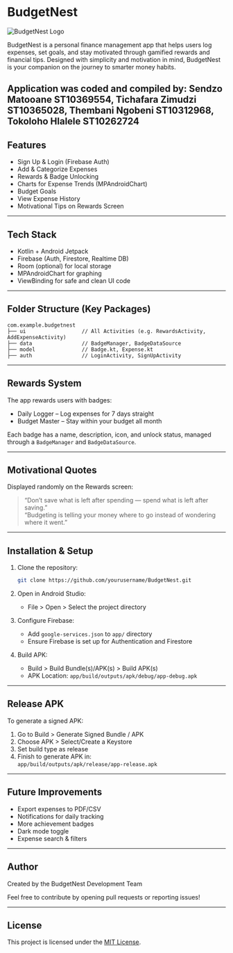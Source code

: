 # BudgetNest

![BudgetNest Logo](docs/logo.png)

BudgetNest is a personal finance management app that helps users log expenses, set goals, and stay motivated through gamified rewards and financial tips. Designed with simplicity and motivation in mind, BudgetNest is your companion on the journey to smarter money habits.

Application was coded and compiled by: Sendzo Matooane ST10369554, Tichafara Zimudzi ST10365028, Thembani Ngobeni ST10312968, Tokoloho Hlalele ST10262724
---

## Features

- Sign Up & Login (Firebase Auth)
- Add & Categorize Expenses
- Rewards & Badge Unlocking
- Charts for Expense Trends (MPAndroidChart)
- Budget Goals
- View Expense History
- Motivational Tips on Rewards Screen

---

## Tech Stack

- Kotlin + Android Jetpack
- Firebase (Auth, Firestore, Realtime DB)
- Room (optional) for local storage
- MPAndroidChart for graphing
- ViewBinding for safe and clean UI code

---

## Folder Structure (Key Packages)

```
com.example.budgetnest
├── ui                  // All Activities (e.g. RewardsActivity, AddExpenseActivity)
├── data                // BadgeManager, BadgeDataSource
├── model               // Badge.kt, Expense.kt
├── auth                // LoginActivity, SignUpActivity
```

---

## Rewards System

The app rewards users with badges:

- Daily Logger – Log expenses for 7 days straight
- Budget Master – Stay within your budget all month

Each badge has a name, description, icon, and unlock status, managed through a `BadgeManager` and `BadgeDataSource`.

---

## Motivational Quotes

Displayed randomly on the Rewards screen:

> “Don’t save what is left after spending — spend what is left after saving.”  
> “Budgeting is telling your money where to go instead of wondering where it went.”

---

## Installation & Setup

1. Clone the repository:
   ```bash
   git clone https://github.com/yourusername/BudgetNest.git
   ```

2. Open in Android Studio:
   - File > Open > Select the project directory

3. Configure Firebase:
   - Add `google-services.json` to `app/` directory
   - Ensure Firebase is set up for Authentication and Firestore

4. Build APK:
   - Build > Build Bundle(s)/APK(s) > Build APK(s)
   - APK Location: `app/build/outputs/apk/debug/app-debug.apk`

---

## Release APK

To generate a signed APK:

1. Go to Build > Generate Signed Bundle / APK  
2. Choose APK > Select/Create a Keystore  
3. Set build type as release  
4. Finish to generate APK in:  
   `app/build/outputs/apk/release/app-release.apk`

---

## Future Improvements

- Export expenses to PDF/CSV  
- Notifications for daily tracking  
- More achievement badges  
- Dark mode toggle  
- Expense search & filters

---

## Author

Created by the BudgetNest Development Team

Feel free to contribute by opening pull requests or reporting issues!

---

## License

This project is licensed under the [MIT License](LICENSE).
